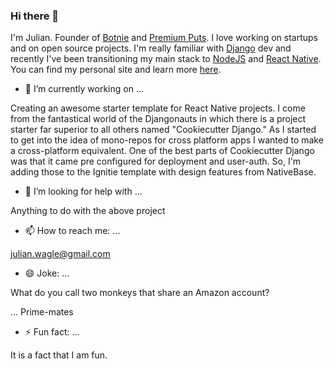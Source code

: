 ### Hi there 👋

I'm Julian. Founder of [Botnie](https://botnie.com) and [Premium Puts](https://premiumputs.com). I love working on startups and on open source projects. I'm really familiar with [Django](https://www.djangoproject.com/) dev and recently I've been transitioning my main stack to [NodeJS](https://nodejs.org/en/) and [React Native](https://reactnative.dev/). You can find my personal site and learn more [here](https://julianwagle.com).


- 🔭 I’m currently working on ...


Creating an awesome starter template for React Native projects. 
I come from the fantastical world of the Djangonauts in which there is a project starter far superior to all others named "Cookiecutter Django." 
As I started to get into the idea of mono-repos for cross platform apps I wanted to make a cross-platform equivalent. One of the best parts of Cookiecutter Django was that it came pre configured for deployment and user-auth. 
So, I'm adding those to the Ignitie template with design features from NativeBase. 


- 🤔 I’m looking for help with ...


Anything to do with the above project


- 📫 How to reach me: ...


julian.wagle@gmail.com


- 😄 Joke: ...


What do you call two monkeys that share an Amazon account?

... Prime-mates


- ⚡ Fun fact: ...


It is a fact that I am fun.
